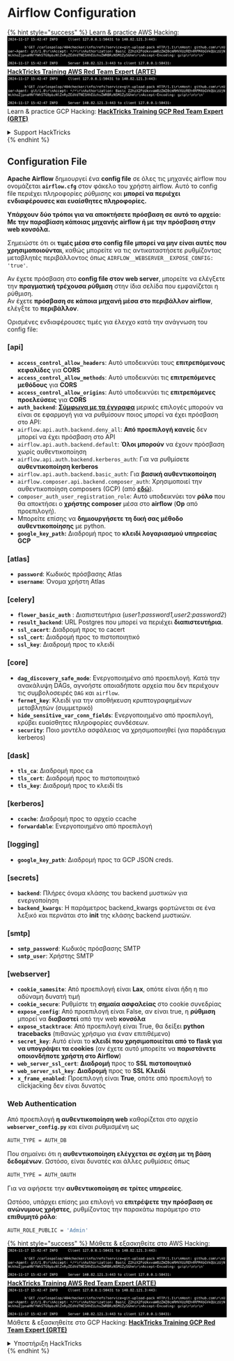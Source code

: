 # Airflow Configuration

{% hint style="success" %}
Learn & practice AWS Hacking:<img src="../../.gitbook/assets/image (1).png" alt="" data-size="line">[**HackTricks Training AWS Red Team Expert (ARTE)**](https://training.hacktricks.xyz/courses/arte)<img src="../../.gitbook/assets/image (1).png" alt="" data-size="line">\
Learn & practice GCP Hacking: <img src="../../.gitbook/assets/image (2).png" alt="" data-size="line">[**HackTricks Training GCP Red Team Expert (GRTE)**<img src="../../.gitbook/assets/image (2).png" alt="" data-size="line">](https://training.hacktricks.xyz/courses/grte)

<details>

<summary>Support HackTricks</summary>

* Check the [**subscription plans**](https://github.com/sponsors/carlospolop)!
* **Join the** 💬 [**Discord group**](https://discord.gg/hRep4RUj7f) or the [**telegram group**](https://t.me/peass) or **follow** us on **Twitter** 🐦 [**@hacktricks\_live**](https://twitter.com/hacktricks\_live)**.**
* **Share hacking tricks by submitting PRs to the** [**HackTricks**](https://github.com/carlospolop/hacktricks) and [**HackTricks Cloud**](https://github.com/carlospolop/hacktricks-cloud) github repos.

</details>
{% endhint %}

## Configuration File

**Apache Airflow** δημιουργεί ένα **config file** σε όλες τις μηχανές airflow που ονομάζεται **`airflow.cfg`** στον φάκελο του χρήστη airflow. Αυτό το config file περιέχει πληροφορίες ρύθμισης και **μπορεί να περιέχει ενδιαφέρουσες και ευαίσθητες πληροφορίες.**

**Υπάρχουν δύο τρόποι για να αποκτήσετε πρόσβαση σε αυτό το αρχείο: Με την παραβίαση κάποιας μηχανής airflow ή με την πρόσβαση στην web κονσόλα.**

Σημειώστε ότι οι **τιμές μέσα στο config file** **μπορεί να μην είναι αυτές που χρησιμοποιούνται**, καθώς μπορείτε να τις αντικαταστήσετε ρυθμίζοντας μεταβλητές περιβάλλοντος όπως `AIRFLOW__WEBSERVER__EXPOSE_CONFIG: 'true'`.

Αν έχετε πρόσβαση στο **config file στον web server**, μπορείτε να ελέγξετε την **πραγματική τρέχουσα ρύθμιση** στην ίδια σελίδα που εμφανίζεται η ρύθμιση.\
Αν έχετε **πρόσβαση σε κάποια μηχανή μέσα στο περιβάλλον airflow**, ελέγξτε το **περιβάλλον**.

Ορισμένες ενδιαφέρουσες τιμές για έλεγχο κατά την ανάγνωση του config file:

### \[api]

* **`access_control_allow_headers`**: Αυτό υποδεικνύει τους **επιτρεπόμενους** **κεφαλίδες** για **CORS**
* **`access_control_allow_methods`**: Αυτό υποδεικνύει τις **επιτρεπόμενες μεθόδους** για **CORS**
* **`access_control_allow_origins`**: Αυτό υποδεικνύει τις **επιτρεπόμενες προελεύσεις** για **CORS**
* **`auth_backend`**: [**Σύμφωνα με τα έγγραφα**](https://airflow.apache.org/docs/apache-airflow/stable/security/api.html) μερικές επιλογές μπορούν να είναι σε εφαρμογή για να ρυθμίσουν ποιος μπορεί να έχει πρόσβαση στο API:
* `airflow.api.auth.backend.deny_all`: **Από προεπιλογή κανείς** δεν μπορεί να έχει πρόσβαση στο API
* `airflow.api.auth.backend.default`: **Όλοι μπορούν** να έχουν πρόσβαση χωρίς αυθεντικοποίηση
* `airflow.api.auth.backend.kerberos_auth`: Για να ρυθμίσετε **αυθεντικοποίηση kerberos**
* `airflow.api.auth.backend.basic_auth`: Για **βασική αυθεντικοποίηση**
* `airflow.composer.api.backend.composer_auth`: Χρησιμοποιεί την αυθεντικοποίηση composers (GCP) (από [**εδώ**](https://cloud.google.com/composer/docs/access-airflow-api)).
* `composer_auth_user_registration_role`: Αυτό υποδεικνύει τον **ρόλο** που θα αποκτήσει ο **χρήστης composer** μέσα στο **airflow** (**Op** από προεπιλογή).
* Μπορείτε επίσης να **δημιουργήσετε τη δική σας μέθοδο αυθεντικοποίησης** με python.
* **`google_key_path`:** Διαδρομή προς το **κλειδί λογαριασμού υπηρεσίας GCP**

### **\[atlas]**

* **`password`**: Κωδικός πρόσβασης Atlas
* **`username`**: Όνομα χρήστη Atlas

### \[celery]

* **`flower_basic_auth`** : Διαπιστευτήρια (_user1:password1,user2:password2_)
* **`result_backend`**: URL Postgres που μπορεί να περιέχει **διαπιστευτήρια**.
* **`ssl_cacert`**: Διαδρομή προς το cacert
* **`ssl_cert`**: Διαδρομή προς το πιστοποιητικό
* **`ssl_key`**: Διαδρομή προς το κλειδί

### \[core]

* **`dag_discovery_safe_mode`**: Ενεργοποιημένο από προεπιλογή. Κατά την ανακάλυψη DAGs, αγνοήστε οποιαδήποτε αρχεία που δεν περιέχουν τις συμβολοσειρές `DAG` και `airflow`.
* **`fernet_key`**: Κλειδί για την αποθήκευση κρυπτογραφημένων μεταβλητών (συμμετρικό)
* **`hide_sensitive_var_conn_fields`**: Ενεργοποιημένο από προεπιλογή, κρύβει ευαίσθητες πληροφορίες συνδέσεων.
* **`security`**: Ποιο μοντέλο ασφάλειας να χρησιμοποιηθεί (για παράδειγμα kerberos)

### \[dask]

* **`tls_ca`**: Διαδρομή προς ca
* **`tls_cert`**: Διαδρομή προς το πιστοποιητικό
* **`tls_key`**: Διαδρομή προς το κλειδί tls

### \[kerberos]

* **`ccache`**: Διαδρομή προς το αρχείο ccache
* **`forwardable`**: Ενεργοποιημένο από προεπιλογή

### \[logging]

* **`google_key_path`**: Διαδρομή προς τα GCP JSON creds.

### \[secrets]

* **`backend`**: Πλήρες όνομα κλάσης του backend μυστικών για ενεργοποίηση
* **`backend_kwargs`**: Η παράμετρος backend\_kwargs φορτώνεται σε ένα λεξικό και περνάται στο **init** της κλάσης backend μυστικών.

### \[smtp]

* **`smtp_password`**: Κωδικός πρόσβασης SMTP
* **`smtp_user`**: Χρήστης SMTP

### \[webserver]

* **`cookie_samesite`**: Από προεπιλογή είναι **Lax**, οπότε είναι ήδη η πιο αδύναμη δυνατή τιμή
* **`cookie_secure`**: Ρυθμίστε τη **σημαία ασφαλείας** στο cookie συνεδρίας
* **`expose_config`**: Από προεπιλογή είναι False, αν είναι true, η **ρύθμιση** μπορεί να **διαβαστεί** από την web **κονσόλα**
* **`expose_stacktrace`**: Από προεπιλογή είναι True, θα δείξει **python tracebacks** (πιθανώς χρήσιμο για έναν επιτιθέμενο)
* **`secret_key`**: Αυτό είναι το **κλειδί που χρησιμοποιείται από το flask για να υπογράψει τα cookies** (αν έχετε αυτό μπορείτε να **παριστάνετε οποιονδήποτε χρήστη στο Airflow**)
* **`web_server_ssl_cert`**: **Διαδρομή** προς το **SSL** **πιστοποιητικό**
* **`web_server_ssl_key`**: **Διαδρομή** προς το **SSL** **Κλειδί**
* **`x_frame_enabled`**: Προεπιλογή είναι **True**, οπότε από προεπιλογή το clickjacking δεν είναι δυνατός

### Web Authentication

Από προεπιλογή **η αυθεντικοποίηση web** καθορίζεται στο αρχείο **`webserver_config.py`** και είναι ρυθμισμένη ως
```bash
AUTH_TYPE = AUTH_DB
```
Που σημαίνει ότι η **αυθεντικοποίηση ελέγχεται σε σχέση με τη βάση δεδομένων**. Ωστόσο, είναι δυνατές και άλλες ρυθμίσεις όπως
```bash
AUTH_TYPE = AUTH_OAUTH
```
Για να αφήσετε την **αυθεντικοποίηση σε τρίτες υπηρεσίες**.

Ωστόσο, υπάρχει επίσης μια επιλογή να **επιτρέψετε την πρόσβαση σε ανώνυμους χρήστες**, ρυθμίζοντας την παρακάτω παράμετρο στο **επιθυμητό ρόλο**:
```bash
AUTH_ROLE_PUBLIC = 'Admin'
```
{% hint style="success" %}
Μάθετε & εξασκηθείτε στο AWS Hacking:<img src="../../.gitbook/assets/image (1).png" alt="" data-size="line">[**HackTricks Training AWS Red Team Expert (ARTE)**](https://training.hacktricks.xyz/courses/arte)<img src="../../.gitbook/assets/image (1).png" alt="" data-size="line">\
Μάθετε & εξασκηθείτε στο GCP Hacking: <img src="../../.gitbook/assets/image (2).png" alt="" data-size="line">[**HackTricks Training GCP Red Team Expert (GRTE)**<img src="../../.gitbook/assets/image (2).png" alt="" data-size="line">](https://training.hacktricks.xyz/courses/grte)

<details>

<summary>Υποστήριξη HackTricks</summary>

* Ελέγξτε τα [**σχέδια συνδρομής**](https://github.com/sponsors/carlospolop)!
* **Εγγραφείτε στην** 💬 [**ομάδα Discord**](https://discord.gg/hRep4RUj7f) ή στην [**ομάδα telegram**](https://t.me/peass) ή **ακολουθήστε** μας στο **Twitter** 🐦 [**@hacktricks\_live**](https://twitter.com/hacktricks\_live)**.**
* **Μοιραστείτε κόλπα hacking υποβάλλοντας PRs στα** [**HackTricks**](https://github.com/carlospolop/hacktricks) και [**HackTricks Cloud**](https://github.com/carlospolop/hacktricks-cloud) github repos.

</details>
{% endhint %}
